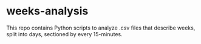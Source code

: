 # weeks-analysis

This repo contains Python scripts to analyze .csv files 
that describe weeks, split into days, sectioned by every 
15-minutes.